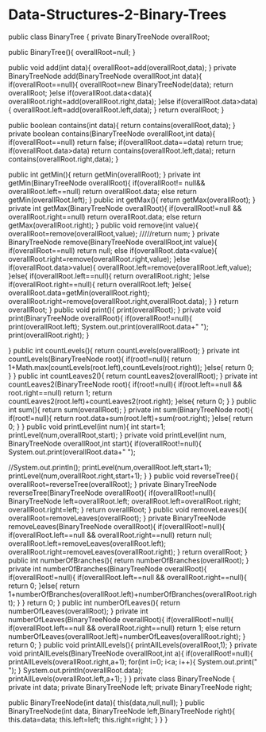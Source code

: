 # Data-Structures-2-Binary-Trees
public class BinaryTree {
private BinaryTreeNode overallRoot;

public BinaryTree(){
overallRoot=null;
}

public void add(int data){
overallRoot=add(overallRoot,data);
}
private BinaryTreeNode add(BinaryTreeNode overallRoot,int data){
if(overallRoot==null){
 overallRoot=new BinaryTreeNode(data);
 return overallRoot;
}else if(overallRoot.data<data){
overallRoot.right=add(overallRoot.right,data);
}else if(overallRoot.data>data){
overallRoot.left=add(overallRoot.left,data);
}
return overallRoot;
}

public boolean contains(int data){
return contains(overallRoot,data);
}
private boolean contains(BinaryTreeNode overallRoot,int data){
if(overallRoot==null) return false;
if(overallRoot.data==data) return true;
if(overallRoot.data>data) return contains(overallRoot.left,data);
return contains(overallRoot.right,data);
}

public int getMin(){
return getMin(overallRoot);
}
private int getMin(BinaryTreeNode overallRoot){
 if(overallRoot!= null&& overallRoot.left==null) return overallRoot.data;
 else return getMin(overallRoot.left);
}
public int getMax(){
return getMax(overallRoot);
}
private int getMax(BinaryTreeNode overallRoot){
if(overallRoot!=null && overallRoot.right==null) return overallRoot.data;
 else return getMax(overallRoot.right);
}
public void remove(int value){
overallRoot=remove(overallRoot,value);
/////return num;
}
private BinaryTreeNode remove(BinaryTreeNode overallRoot,int value){
if(overallRoot==null) return null;
else if(overallRoot.data<value){
overallRoot.right=remove(overallRoot.right,value);
}else if(overallRoot.data>value){
overallRoot.left=remove(overallRoot.left,value);
}else{
 if(overallRoot.left==null){
  return overallRoot.right;
 }else if(overallRoot.right==null){
 return overallRoot.left;
 }else{
 overallRoot.data=getMin(overallRoot.right);
 overallRoot.right=remove(overallRoot.right,overallRoot.data);
 }
}
return overallRoot;
}
public void print(){
print(overallRoot);
}
private void print(BinaryTreeNode overallRoot){
if(overallRoot!=null){
print(overallRoot.left);
System.out.print(overallRoot.data+" ");
print(overallRoot.right);
}

}
public int countLevels(){
return countLevels(overallRoot);
}
private int countLevels(BinaryTreeNode root){
if(root!=null){
return 1+Math.max(countLevels(root.left),countLevels(root.right));
}else{
return 0;
}
}
public int countLeaves2(){
return countLeaves2(overallRoot);
}
private int countLeaves2(BinaryTreeNode root){
if(root!=null){
 if(root.left==null && root.right==null) return 1;
return countLeaves2(root.left)+countLeaves2(root.right);
 }else{
return 0;
 }
}
public int sum(){
return sum(overallRoot);
}
private int sum(BinaryTreeNode root){
if(root!=null){
return root.data+sum(root.left)+sum(root.right);
 }else{
 return 0;
 }
}
public void printLevel(int num){
int start=1;
 printLevel(num,overallRoot,start);
 }
 private void printLevel(int num, BinaryTreeNode overallRoot,int start){
 if(overallRoot!=null){
  System.out.print(overallRoot.data+" ");
 
  
  //System.out.println();
  printLevel(num,overallRoot.left,start+1);
  printLevel(num,overallRoot.right,start+1);
 }
}
public void reverseTree(){
overallRoot=reverseTree(overallRoot);
}
private BinaryTreeNode reverseTree(BinaryTreeNode overallRoot){
if(overallRoot!=null){
BinaryTreeNode left=overallRoot.left;
overallRoot.left=overallRoot.right;
overallRoot.right=left;
 }
 return overallRoot;
}
public void removeLeaves(){
overallRoot=removeLeaves(overallRoot);
}
private BinaryTreeNode removeLeaves(BinaryTreeNode overallRoot){
if(overallRoot!=null){
 if(overallRoot.left==null && overallRoot.right==null) return null;
overallRoot.left=removeLeaves(overallRoot.left);
overallRoot.right=removeLeaves(overallRoot.right);
 }
 return overallRoot;
}
public int numberOfBranches(){
return numberOfBranches(overallRoot);
}
private int numberOfBranches(BinaryTreeNode overallRoot){
if(overallRoot!=null){
if(overallRoot.left==null && overallRoot.right==null){
return 0; 
}else{
return 1+numberOfBranches(overallRoot.left)+numberOfBranches(overallRoot.right);
  }
 }
 return 0;
}
public int numberOfLeaves(){
return numberOfLeaves(overallRoot);
}
private int numberOfLeaves(BinaryTreeNode overallRoot){
if(overallRoot!=null){
 if(overallRoot.left==null && overallRoot.right==null) return 1;
 else return numberOfLeaves(overallRoot.left)+numberOfLeaves(overallRoot.right);
 }
 return 0;
 }
public void printAllLevels(){
printAllLevels(overallRoot,1);
}
private void printAllLevels(BinaryTreeNode overallRoot,int a){
 if(overallRoot!=null){
 printAllLevels(overallRoot.right,a+1);
 for(int i=0; i<a; i++){
 System.out.print("    ");
 }
System.out.println(overallRoot.data);
printAllLevels(overallRoot.left,a+1);
 }
}
private class BinaryTreeNode {
 private int data;
 private BinaryTreeNode left;
 private BinaryTreeNode right;
 
 public BinaryTreeNode(int data){
 this(data,null,null);
 }
 public BinaryTreeNode(int data, BinaryTreeNode left,BinaryTreeNode right){
 this.data=data;
 this.left=left;
 this.right=right;
  }
 }
}
